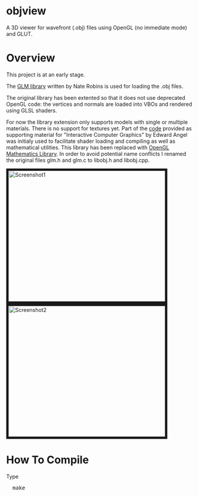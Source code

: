 objview
==================

A 3D viewer for wavefront (.obj) files using OpenGL (no immediate mode) and GLUT.

# Overview

This project is at an early stage.

The [GLM library](http://user.xmission.com/~nate/tutors.html) written by Nate Robins is used for loading the .obj files. 

The original library has been extented so that it does not use deprecated OpenGL code: the vertices and normals are loaded into VBOs and rendered using GLSL shaders.

For now the library extension only supports models with single or multiple materials. There is no support for textures yet.
Part of the [code](http://www.cs.unm.edu/~angel/BOOK/) provided as supporting material for "Interactive Computer Graphics" by Edward Angel was initialy used to facilitate shader loading and compiling as well as mathematical utilities. This library has been replaced with [OpenGL Mathematics Library](http://glm.g-truc.net/). In order to avoid potential name conflicts I renamed the original files glm.h and glm.c to libobj.h and libobj.cpp.

<img src="http://i.imgur.com/dopsneA.png" alt="Screenshot1" border="6" height="350" width="420">
<img src="http://i.imgur.com/Acc6cw2.png" alt="Screenshot2" border="6" height="350" width="420">

# How To Compile

Type
<pre>
  make
</pre>
